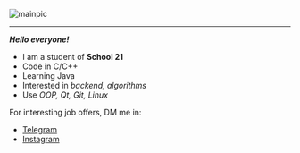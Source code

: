![mainpic](git.png)
____

***Hello everyone!***
 - I am a student of **School 21**
 - Code in C/C++
 - Learning Java
 - Interested in *backend, algorithms*
 - Use *OOP, Qt, Git, Linux*

For interesting job offers, DM me in:
 - [Telegram](http://t-do.ru/evdidenko "Telegram")
 - [Instagram](https://www.instagram.com/evgeny_didenko93/ "Instagram")
